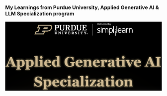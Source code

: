 ### My Learnings from Purdue University, Applied Generative AI & LLM Specialization program

![alt text](https://github.com/7ksravan/PurdueAI/blob/main/images/genai%20purdue.png)


